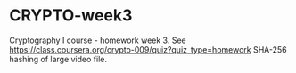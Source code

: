 CRYPTO-week3
============

Cryptography I course - homework week 3. See https://class.coursera.org/crypto-009/quiz?quiz_type=homework
SHA-256 hashing of large video file.

